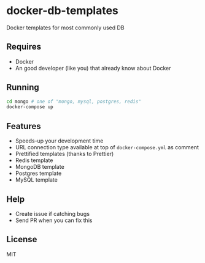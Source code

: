 # docker-db-templates

Docker templates for most commonly used DB

## Requires

- Docker
- An good developer (like you) that already know about Docker

## Running

```bash
cd mongo # one of "mongo, mysql, postgres, redis"
docker-compose up
```

## Features

- Speeds-up your development time
- URL connection type available at top of `docker-compose.yml` as comment
- Prettified templates (thanks to Prettier)
- Redis template
- MongoDB template
- Postgres template
- MySQL template

## Help

- Create issue if catching bugs
- Send PR when you can fix this

## License

MIT
